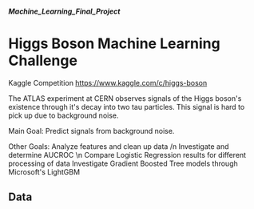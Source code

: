 ##### Machine_Learning_Final_Project
# Higgs Boson Machine Learning Challenge
Kaggle Competition 
https://www.kaggle.com/c/higgs-boson

The ATLAS experiment at CERN observes signals of the Higgs boson's existence through it's decay into two tau particles. This signal is hard to pick up due to background noise. 

Main Goal: Predict signals from background noise.

Other Goals:
Analyze features and clean up data /n
Investigate and determine AUCROC \n
Compare Logistic Regression results for different processing of data
Investigate Gradient Boosted Tree models through Microsoft's LightGBM


## Data
